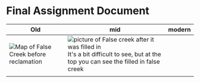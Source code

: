 # Final Assignment Document

| Old                                                          | mid                                                          | modern |
| ------------------------------------------------------------ | ------------------------------------------------------------ | ------ |
| ![Map of False Creek before reclamation](https://upload.wikimedia.org/wikipedia/commons/thumb/7/7a/1898_Van_Pan_Map.jpg/1920px-1898_Van_Pan_Map.jpg) | ![picture of False creek after it was filled in](https://searcharchives.vancouver.ca/uploads/r/null/5/5/d/55dbcb4323003439ffbb51034d63f136b9c468c39b186bfa018a76281c5cad31/9d474695-50a1-44f1-a2cc-cac900a0427a-CVA59-03.jpg)It's a bit difficult to see, but at the top you can see the filled in false creek |        |
|                                                              |                                                              |        |

